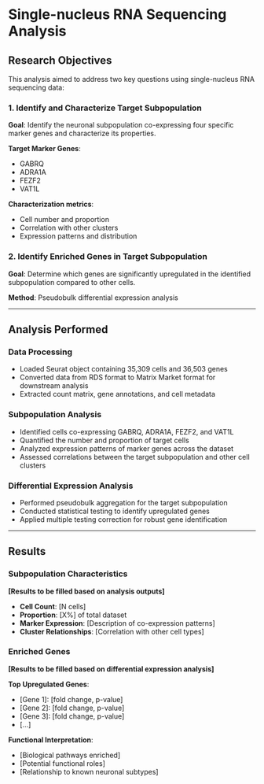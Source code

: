 # Single-nucleus RNA Sequencing Analysis

## Research Objectives

This analysis aimed to address two key questions using single-nucleus RNA sequencing data:

### 1. Identify and Characterize Target Subpopulation

**Goal**: Identify the neuronal subpopulation co-expressing four specific marker genes and characterize its properties.

**Target Marker Genes**:
- GABRQ 
- ADRA1A 
- FEZF2 
- VAT1L 

**Characterization metrics**:
- Cell number and proportion
- Correlation with other clusters
- Expression patterns and distribution

### 2. Identify Enriched Genes in Target Subpopulation

**Goal**: Determine which genes are significantly upregulated in the identified subpopulation compared to other cells.

**Method**: Pseudobulk differential expression analysis

---

## Analysis Performed

### Data Processing
- Loaded Seurat object containing 35,309 cells and 36,503 genes
- Converted data from RDS format to Matrix Market format for downstream analysis
- Extracted count matrix, gene annotations, and cell metadata

### Subpopulation Analysis
- Identified cells co-expressing GABRQ, ADRA1A, FEZF2, and VAT1L
- Quantified the number and proportion of target cells
- Analyzed expression patterns of marker genes across the dataset
- Assessed correlations between the target subpopulation and other cell clusters

### Differential Expression Analysis
- Performed pseudobulk aggregation for the target subpopulation
- Conducted statistical testing to identify upregulated genes
- Applied multiple testing correction for robust gene identification

---

## Results

### Subpopulation Characteristics

**[Results to be filled based on analysis outputs]**

- **Cell Count**: [N cells]
- **Proportion**: [X%] of total dataset
- **Marker Expression**: [Description of co-expression patterns]
- **Cluster Relationships**: [Correlation with other cell types]

### Enriched Genes

**[Results to be filled based on differential expression analysis]**

**Top Upregulated Genes**:
- [Gene 1]: [fold change, p-value]
- [Gene 2]: [fold change, p-value]
- [Gene 3]: [fold change, p-value]
- [...]

**Functional Interpretation**:
- [Biological pathways enriched]
- [Potential functional roles]
- [Relationship to known neuronal subtypes]


